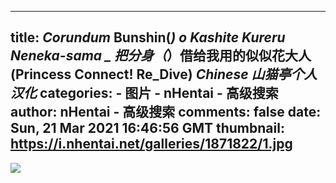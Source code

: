 
---
title: _Corundum_ Bunshin(_) o Kashite Kureru Neneka-sama _ 把分身（_）借给我用的似似花大人 (Princess Connect! Re_Dive) _Chinese_ _山猫亭个人汉化_
categories: 
    - 图片
    - nHentai - 高级搜索
author: nHentai - 高级搜索
comments: false
date: Sun, 21 Mar 2021 16:46:56 GMT
thumbnail: https://i.nhentai.net/galleries/1871822/1.jpg
---

<div>   
<img src="https://i.nhentai.net/galleries/1871822/1.jpg" referrerpolicy="no-referrer">  
</div>
            